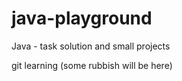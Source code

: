 # java-playground
Java - task solution and small projects

git learning (some rubbish will be here)
